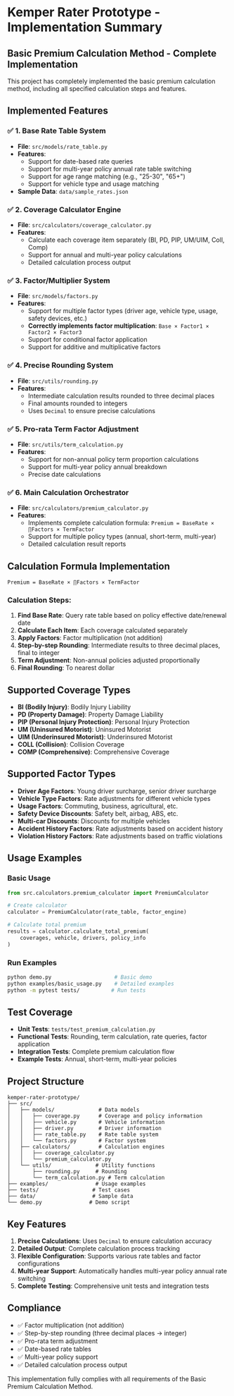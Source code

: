 # Kemper Rater Prototype - Implementation Summary

## Basic Premium Calculation Method - Complete Implementation

This project has completely implemented the basic premium calculation method, including all specified calculation steps and features.

## Implemented Features

### ✅ 1. Base Rate Table System
- **File**: `src/models/rate_table.py`
- **Features**: 
  - Support for date-based rate queries
  - Support for multi-year policy annual rate table switching
  - Support for age range matching (e.g., "25-30", "65+")
  - Support for vehicle type and usage matching
- **Sample Data**: `data/sample_rates.json`

### ✅ 2. Coverage Calculator Engine
- **File**: `src/calculators/coverage_calculator.py`
- **Features**:
  - Calculate each coverage item separately (BI, PD, PIP, UM/UIM, Coll, Comp)
  - Support for annual and multi-year policy calculations
  - Detailed calculation process output

### ✅ 3. Factor/Multiplier System
- **File**: `src/models/factors.py`
- **Features**:
  - Support for multiple factor types (driver age, vehicle type, usage, safety devices, etc.)
  - **Correctly implements factor multiplication**: `Base × Factor1 × Factor2 × Factor3`
  - Support for conditional factor application
  - Support for additive and multiplicative factors

### ✅ 4. Precise Rounding System
- **File**: `src/utils/rounding.py`
- **Features**:
  - Intermediate calculation results rounded to three decimal places
  - Final amounts rounded to integers
  - Uses `Decimal` to ensure precise calculations

### ✅ 5. Pro-rata Term Factor Adjustment
- **File**: `src/utils/term_calculation.py`
- **Features**:
  - Support for non-annual policy term proportion calculations
  - Support for multi-year policy annual breakdown
  - Precise date calculations

### ✅ 6. Main Calculation Orchestrator
- **File**: `src/calculators/premium_calculator.py`
- **Features**:
  - Implements complete calculation formula: `Premium = BaseRate × ∏Factors × TermFactor`
  - Support for multiple policy types (annual, short-term, multi-year)
  - Detailed calculation result reports

## Calculation Formula Implementation

```
Premium = BaseRate × ∏Factors × TermFactor
```

### Calculation Steps:
1. **Find Base Rate**: Query rate table based on policy effective date/renewal date
2. **Calculate Each Item**: Each coverage calculated separately
3. **Apply Factors**: Factor multiplication (not addition)
4. **Step-by-step Rounding**: Intermediate results to three decimal places, final to integer
5. **Term Adjustment**: Non-annual policies adjusted proportionally
6. **Final Rounding**: To nearest dollar

## Supported Coverage Types

- **BI (Bodily Injury)**: Bodily Injury Liability
- **PD (Property Damage)**: Property Damage Liability  
- **PIP (Personal Injury Protection)**: Personal Injury Protection
- **UM (Uninsured Motorist)**: Uninsured Motorist
- **UIM (Underinsured Motorist)**: Underinsured Motorist
- **COLL (Collision)**: Collision Coverage
- **COMP (Comprehensive)**: Comprehensive Coverage

## Supported Factor Types

- **Driver Age Factors**: Young driver surcharge, senior driver surcharge
- **Vehicle Type Factors**: Rate adjustments for different vehicle types
- **Usage Factors**: Commuting, business, agricultural, etc.
- **Safety Device Discounts**: Safety belt, airbag, ABS, etc.
- **Multi-car Discounts**: Discounts for multiple vehicles
- **Accident History Factors**: Rate adjustments based on accident history
- **Violation History Factors**: Rate adjustments based on traffic violations

## Usage Examples

### Basic Usage
```python
from src.calculators.premium_calculator import PremiumCalculator

# Create calculator
calculator = PremiumCalculator(rate_table, factor_engine)

# Calculate total premium
results = calculator.calculate_total_premium(
    coverages, vehicle, drivers, policy_info
)
```

### Run Examples
```bash
python demo.py                    # Basic demo
python examples/basic_usage.py    # Detailed examples
python -m pytest tests/          # Run tests
```

## Test Coverage

- **Unit Tests**: `tests/test_premium_calculation.py`
- **Functional Tests**: Rounding, term calculation, rate queries, factor application
- **Integration Tests**: Complete premium calculation flow
- **Example Tests**: Annual, short-term, multi-year policies

## Project Structure

```
kemper-rater-prototype/
├── src/
│   ├── models/              # Data models
│   │   ├── coverage.py      # Coverage and policy information
│   │   ├── vehicle.py       # Vehicle information
│   │   ├── driver.py        # Driver information
│   │   ├── rate_table.py    # Rate table system
│   │   └── factors.py       # Factor system
│   ├── calculators/         # Calculation engines
│   │   ├── coverage_calculator.py
│   │   └── premium_calculator.py
│   └── utils/              # Utility functions
│       ├── rounding.py     # Rounding
│       └── term_calculation.py # Term calculation
├── examples/               # Usage examples
├── tests/                 # Test cases
├── data/                  # Sample data
└── demo.py               # Demo script
```

## Key Features

1. **Precise Calculations**: Uses `Decimal` to ensure calculation accuracy
2. **Detailed Output**: Complete calculation process tracking
3. **Flexible Configuration**: Supports various rate tables and factor configurations
4. **Multi-year Support**: Automatically handles multi-year policy annual rate switching
5. **Complete Testing**: Comprehensive unit tests and integration tests

## Compliance

- ✅ Factor multiplication (not addition)
- ✅ Step-by-step rounding (three decimal places → integer)
- ✅ Pro-rata term adjustment
- ✅ Date-based rate tables
- ✅ Multi-year policy support
- ✅ Detailed calculation process output

This implementation fully complies with all requirements of the Basic Premium Calculation Method.
